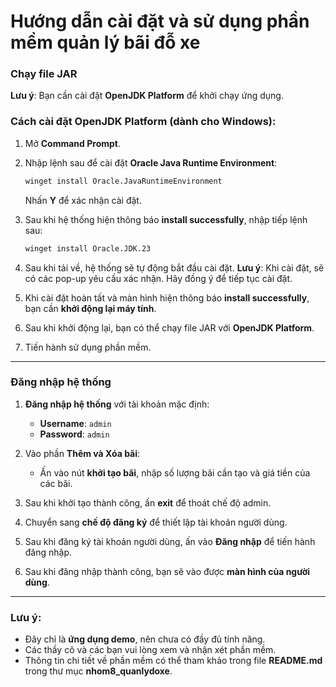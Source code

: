 
# Hướng dẫn cài đặt và sử dụng phần mềm quản lý bãi đỗ xe

### Chạy file JAR
**Lưu ý**: Bạn cần cài đặt **OpenJDK Platform** để khởi chạy ứng dụng.

### Cách cài đặt OpenJDK Platform (dành cho Windows):
1. Mở **Command Prompt**.
2. Nhập lệnh sau để cài đặt **Oracle Java Runtime Environment**:
   ```bash
   winget install Oracle.JavaRuntimeEnvironment
   ```
   Nhấn **Y** để xác nhận cài đặt.

3. Sau khi hệ thống hiện thông báo **install successfully**, nhập tiếp lệnh sau:
   ```bash
   winget install Oracle.JDK.23
   ```
4. Sau khi tải về, hệ thống sẽ tự động bắt đầu cài đặt. **Lưu ý**: Khi cài đặt, sẽ có các pop-up yêu cầu xác nhận. Hãy đồng ý để tiếp tục cài đặt.

5. Khi cài đặt hoàn tất và màn hình hiện thông báo **install successfully**, bạn cần **khởi động lại máy tính**.

6. Sau khi khởi động lại, bạn có thể chạy file JAR với **OpenJDK Platform**.

7. Tiến hành sử dụng phần mềm.

---

### Đăng nhập hệ thống

1. **Đăng nhập hệ thống** với tài khoản mặc định:
   - **Username**: `admin`
   - **Password**: `admin`

2. Vào phần **Thêm và Xóa bãi**:
   - Ấn vào nút **khởi tạo bãi**, nhập số lượng bãi cần tạo và giá tiền của các bãi.

3. Sau khi khởi tạo thành công, ấn **exit** để thoát chế độ admin.

4. Chuyển sang **chế độ đăng ký** để thiết lập tài khoản người dùng.

5. Sau khi đăng ký tài khoản người dùng, ấn vào **Đăng nhập** để tiến hành đăng nhập.

6. Sau khi đăng nhập thành công, bạn sẽ vào được **màn hình của người dùng**.

---

### Lưu ý:
- Đây chỉ là **ứng dụng demo**, nên chưa có đầy đủ tính năng.  
- Các thầy cô và các bạn vui lòng xem và nhận xét phần mềm.  
- Thông tin chi tiết về phần mềm có thể tham khảo trong file **README.md** trong thư mục **nhom8_quanlydoxe**.

